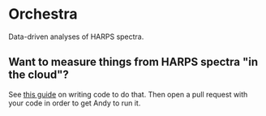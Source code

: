 Orchestra
=========

Data-driven analyses of HARPS spectra.


Want to measure things from HARPS spectra "in the cloud"?
------------------------------------------------------

See [this guide](MEASURE.md) on writing code to do that. Then open a pull request with your code in order to get Andy to run it.
